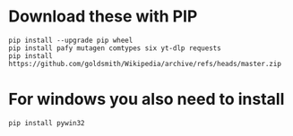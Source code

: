 # Download these with PIP

```
pip install --upgrade pip wheel
pip install pafy mutagen comtypes six yt-dlp requests
pip install https://github.com/goldsmith/Wikipedia/archive/refs/heads/master.zip
```

# For windows you also need to install
```
pip install pywin32
```
